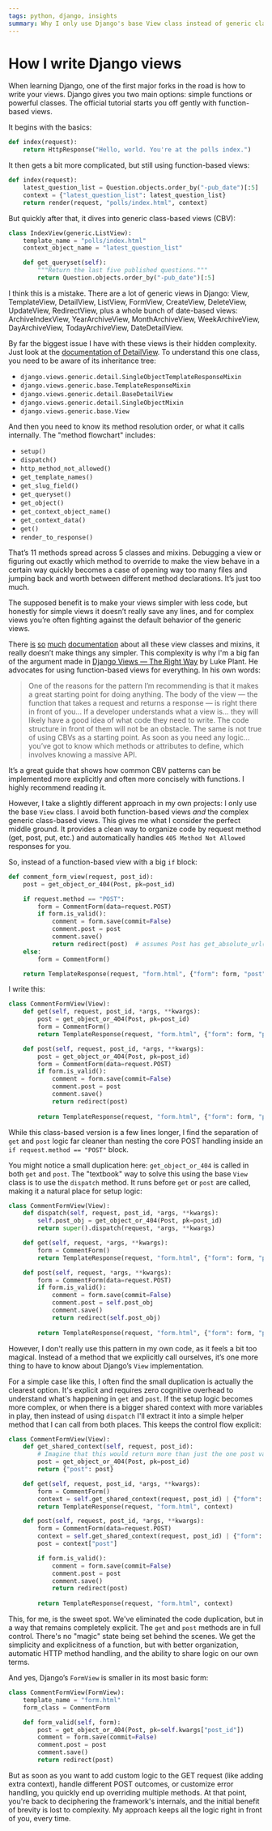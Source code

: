 ```yaml
---
tags: python, django, insights
summary: Why I only use Django's base View class instead of generic class-based views or function-based views.
---
```


# How I write Django views

When learning Django, one of the first major forks in the road is how to write your views. Django gives you two main options: simple functions or powerful classes. The official tutorial starts you off gently with function-based views.

It begins with the basics:

```python
def index(request):
    return HttpResponse("Hello, world. You're at the polls index.")
```

It then gets a bit more complicated, but still using function-based views:

```python
def index(request):
    latest_question_list = Question.objects.order_by("-pub_date")[:5]
    context = {"latest_question_list": latest_question_list}
    return render(request, "polls/index.html", context)
```

But quickly after that, it dives into generic class-based views (CBV):

```python
class IndexView(generic.ListView):
    template_name = "polls/index.html"
    context_object_name = "latest_question_list"

    def get_queryset(self):
        """Return the last five published questions."""
        return Question.objects.order_by("-pub_date")[:5]
```

I think this is a mistake. There are a lot of generic views in Django: View, TemplateView, DetailView, ListView, FormView, CreateView, DeleteView, UpdateView, RedirectView, plus a whole bunch of date-based views: ArchiveIndexView, YearArchiveView, MonthArchiveView, WeekArchiveView, DayArchiveView, TodayArchiveView, DateDetailView.

By far the biggest issue I have with these views is their hidden complexity. Just look at the [documentation of DetailView](https://docs.djangoproject.com/en/5.2/ref/class-based-views/generic-display/#detailview). To understand this one class, you need to be aware of its inheritance tree:

- `django.views.generic.detail.SingleObjectTemplateResponseMixin`
- `django.views.generic.base.TemplateResponseMixin`
- `django.views.generic.detail.BaseDetailView`
- `django.views.generic.detail.SingleObjectMixin`
- `django.views.generic.base.View`

And then you need to know its method resolution order, or what it calls internally. The "method flowchart" includes:

- `setup()`
- `dispatch()`
- `http_method_not_allowed()`
- `get_template_names()`
- `get_slug_field()`
- `get_queryset()`
- `get_object()`
- `get_context_object_name()`
- `get_context_data()`
- `get()`
- `render_to_response()`

That’s 11 methods spread across 5 classes and mixins. Debugging a view or figuring out exactly which method to override to make the view behave in a certain way quickly becomes a case of opening way too many files and jumping back and worth between different method declarations. It’s just too much.

The supposed benefit is to make your views simpler with less code, but honestly for simple views it doesn’t really save any lines, and for complex views you’re often fighting against the default behavior of the generic views.

There [is](https://docs.djangoproject.com/en/5.2/topics/class-based-views/generic-display/) [so](https://docs.djangoproject.com/en/5.2/topics/class-based-views/generic-editing/) [much](https://docs.djangoproject.com/en/5.2/topics/class-based-views/mixins/) [documentation](https://docs.djangoproject.com/en/5.2/ref/class-based-views/flattened-index/) about all these view classes and mixins, it really doesn’t make things any simpler. This complexity is why I'm a big fan of the argument made in [Django Views — The Right Way](https://spookylukey.github.io/django-views-the-right-way/) by Luke Plant. He advocates for using function-based views for everything. In his own words:

> One of the reasons for the pattern I’m recommending is that it makes a great starting point for doing anything. The body of the view — the function that takes a request and returns a response — is right there in front of you... If a developer understands what a view is... they will likely have a good idea of what code they need to write. The code structure in front of them will not be an obstacle. The same is not true of using CBVs as a starting point. As soon as you need any logic... you’ve got to know which methods or attributes to define, which involves knowing a massive API.

It’s a great guide that shows how common CBV patterns can be implemented more explicitly and often more concisely with functions. I highly recommend reading it.

However, I take a slightly different approach in my own projects: I only use the base `View` class. I avoid both function-based views *and* the complex generic class-based views. This gives me what I consider the perfect middle ground. It provides a clean way to organize code by request method (get, post, put, etc.) and automatically handles `405 Method Not Allowed` responses for you.

So, instead of a function-based view with a big `if` block:

```python
def comment_form_view(request, post_id):
    post = get_object_or_404(Post, pk=post_id)

    if request.method == "POST":
        form = CommentForm(data=request.POST)
        if form.is_valid():
            comment = form.save(commit=False)
            comment.post = post
            comment.save()
            return redirect(post)  # assumes Post has get_absolute_url()
    else:
        form = CommentForm()

    return TemplateResponse(request, "form.html", {"form": form, "post": post})
```

I write this:

```python
class CommentFormView(View):
    def get(self, request, post_id, *args, **kwargs):
        post = get_object_or_404(Post, pk=post_id)
        form = CommentForm()
        return TemplateResponse(request, "form.html", {"form": form, "post": post})

    def post(self, request, post_id, *args, **kwargs):
        post = get_object_or_404(Post, pk=post_id)
        form = CommentForm(data=request.POST)
        if form.is_valid():
            comment = form.save(commit=False)
            comment.post = post
            comment.save()
            return redirect(post)
        
        return TemplateResponse(request, "form.html", {"form": form, "post": post})
```

While this class-based version is a few lines longer, I find the separation of `get` and `post` logic far cleaner than nesting the core POST handling inside an `if request.method == "POST"` block.

You might notice a small duplication here: `get_object_or_404` is called in both `get` and `post`. The "textbook" way to solve this using the base `View` class is to use the `dispatch` method. It runs before `get` or `post` are called, making it a natural place for setup logic:

```python
class CommentFormView(View):
    def dispatch(self, request, post_id, *args, **kwargs):
        self.post_obj = get_object_or_404(Post, pk=post_id)
        return super().dispatch(request, *args, **kwargs)

    def get(self, request, *args, **kwargs):
        form = CommentForm()
        return TemplateResponse(request, "form.html", {"form": form, "post": self.post_obj})

    def post(self, request, *args, **kwargs):
        form = CommentForm(data=request.POST)
        if form.is_valid():
            comment = form.save(commit=False)
            comment.post = self.post_obj
            comment.save()
            return redirect(self.post_obj)
        
        return TemplateResponse(request, "form.html", {"form": form, "post": self.post_obj})
```

However, I don't really use this pattern in my own code, as it feels a bit too magical. Instead of a method that we explicitly call ourselves, it’s one more thing to have to know about Django’s `View` implementation.

For a simple case like this, I often find the small duplication is actually the clearest option. It's explicit and requires zero cognitive overhead to understand what's happening in `get` and `post`. If the setup logic becomes more complex, or when there is a bigger shared context with more variables in play, then instead of using `dispatch` I'll extract it into a simple helper method that I can call from both places. This keeps the control flow explicit:

```python
class CommentFormView(View):
    def get_shared_context(self, request, post_id):
        # Imagine that this would return more than just the one post variable 😅
        post = get_object_or_404(Post, pk=post_id)
        return {"post": post}

    def get(self, request, post_id, *args, **kwargs):
        form = CommentForm()
        context = self.get_shared_context(request, post_id) | {"form": form}
        return TemplateResponse(request, "form.html", context)

    def post(self, request, post_id, *args, **kwargs):
        form = CommentForm(data=request.POST)
        context = self.get_shared_context(request, post_id) | {"form": form}
        post = context["post"]

        if form.is_valid():
            comment = form.save(commit=False)
            comment.post = post
            comment.save()
            return redirect(post)
        
        return TemplateResponse(request, "form.html", context)
```

This, for me, is the sweet spot. We've eliminated the code duplication, but in a way that remains completely explicit. The `get` and `post` methods are in full control. There's no "magic" state being set behind the scenes. We get the simplicity and explicitness of a function, but with better organization, automatic HTTP method handling, and the ability to share logic on our own terms.

And yes, Django’s `FormView` is smaller in its most basic form:

```python
class CommentFormView(FormView):
    template_name = "form.html"
    form_class = CommentForm

    def form_valid(self, form):
        post = get_object_or_404(Post, pk=self.kwargs["post_id"])
        comment = form.save(commit=False)
        comment.post = post
        comment.save()
        return redirect(post)
```

But as soon as you want to add custom logic to the GET request (like adding extra context), handle different POST outcomes, or customize error handling, you quickly end up overriding multiple methods. At that point, you're back to deciphering the framework's internals, and the initial benefit of brevity is lost to complexity. My approach keeps all the logic right in front of you, every time.